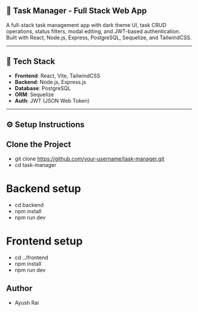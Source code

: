 ## 📝 Task Manager - Full Stack Web App

A full-stack task management app with dark theme UI, task CRUD operations, status filters, modal editing, and JWT-based authentication. Built with React, Node.js, Express, PostgreSQL, Sequelize, and TailwindCSS.

---

## 🚀 Tech Stack

- **Frontend**: React, Vite, TailwindCSS
- **Backend**: Node.js, Express.js
- **Database**: PostgreSQL
- **ORM**: Sequelize
- **Auth**: JWT (JSON Web Token)

---

## ⚙️ Setup Instructions

## Clone the Project

- git clone https://github.com/your-username/task-manager.git
- cd task-manager

# Backend setup
- cd backend
- npm install
- npm run dev

# Frontend setup
- cd ../frontend
- npm install
- npm run dev


## Author
- Ayush Rai
